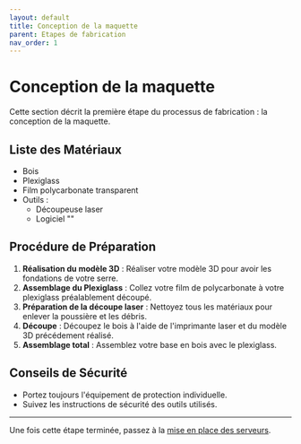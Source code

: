 ```yaml
---
layout: default
title: Conception de la maquette
parent: Etapes de fabrication
nav_order: 1
---
```


# Conception de la maquette

Cette section décrit la première étape du processus de fabrication : la conception de la maquette.

## Liste des Matériaux

- Bois
- Plexiglass
- Film polycarbonate transparent
- Outils :
  - Découpeuse laser
  - Logiciel ""

## Procédure de Préparation

1. **Réalisation du modèle 3D** : Réaliser votre modèle 3D pour avoir les fondations de votre serre.
2. **Assemblage du Plexiglass** : Collez votre film de polycarbonate à votre plexiglass préalablement découpé.
3. **Préparation de la découpe laser** : Nettoyez tous les matériaux pour enlever la poussière et les débris.
4. **Découpe** : Découpez le bois à l'aide de l'imprimante laser et du modèle 3D précédement réalisé.
5. **Assemblage total** : Assemblez votre base en bois avec le plexiglass.

## Conseils de Sécurité

- Portez toujours l'équipement de protection individuelle.
- Suivez les instructions de sécurité des outils utilisés.

---

Une fois cette étape terminée, passez à la [mise en place des serveurs](etape_2.md).
